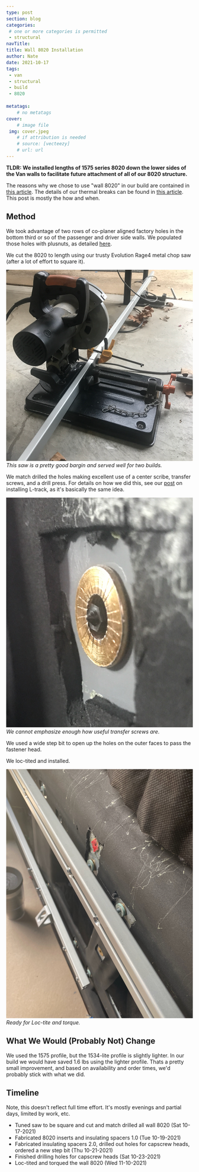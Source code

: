 ```yaml
---
type: post
section: blog
categories: 
 # one or more categories is permitted
 - structural
navTitle: 
title: Wall 8020 Installation
author: Nate
date: 2021-10-17
tags:
 - van
 - structural
 - build
 - 8020
 
metatags:
	# no metatags
cover: 
	# image file
 img: cover.jpeg
	# if attribution is needed
	# source: [vecteezy]
	# url: url
---
```


**TLDR: We installed lengths of 1575 series 8020 down the lower sides of the Van walls to facilitate future attachment of all of our 8020 structure.**

The reasons why we chose to use "wall 8020" in our build are contained in [this article](/van/structural/wall_8020_mount/wall-8020-mount).  The details of our thermal breaks can be found in [this article](/van/structural/thermal-break/thermal-break).  This post is mostly the how and when.

## Method

We took advantage of two rows of co-planer aligned factory holes in the bottom third or so of the passenger and driver side walls.  We populated those holes with plusnuts, as detailed [here](/blog/2021-8-29-plusnuts/plusnut-install). 

We cut the 8020 to length using our trusty Evolution Rage4 metal chop saw (after a lot of effort to square it).  

![saw](saw.jpeg)
_This saw is a pretty good bargin and served well for two builds._

We match drilled the holes making excellent use of a center scribe, transfer screws, and a drill press.  For details on how we did this, see our [post](/blog/2021-10-27-ltrack/ltrack) on installing L-track, as it's basically the same idea.  

![transfer screw](transfer-screw.jpeg)
_We cannot emphasize enough how useful transfer screws are._

We used a wide step bit to open up the holes on the outer faces to pass the fastener head.  

We loc-tited and installed.  

![ready for loctite and torque](installed.jpeg)
_Ready for Loc-tite and torque._

## What We Would (Probably Not) Change

We used the 1575 profile, but the 1534-lite profile is slightly lighter.  In our build we would have saved 1.6 lbs using the lighter profile.  Thats a pretty small improvement, and based on availability and order times, we'd probably stick with what we did.

## Timeline

Note, this doesn't reflect full time effort. It's mostly evenings and partial days, limited by work, etc.


* Tuned saw to be square and cut and match drilled all wall 8020 (Sat 10-17-2021)
* Fabricated 8020 inserts and insulating spacers 1.0 (Tue 10-19-2021)
* Fabricated insulating spacers 2.0, drilled out holes for capscrew heads, ordered a new step bit (Thu 10-21-2021)
* Finished drilling holes for capscrew heads (Sat 10-23-2021)
* Loc-tited and torqued the wall 8020 (Wed 11-10-2021)